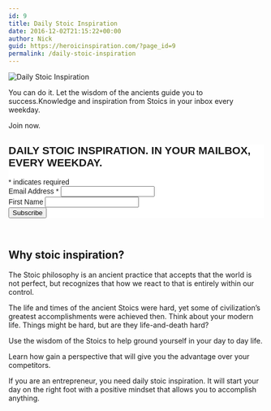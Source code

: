 ```yaml
---
id: 9
title: Daily Stoic Inspiration
date: 2016-12-02T21:15:22+00:00
author: Nick
guid: https://heroicinspiration.com/?page_id=9
permalink: /daily-stoic-inspiration
---
```

<div>
  <img class="alignnone wp-image-10 size-full" src="https://i2.wp.com/heroicinspiration.com/wp-content/uploads/2016/12/stoic_twitter_image.jpg?resize=620%2C155&#038;ssl=1" alt="Daily Stoic Inspiration" srcset="https://i2.wp.com/heroicinspiration.com/wp-content/uploads/2016/12/stoic_twitter_image.jpg?w=800&ssl=1 800w, https://i2.wp.com/heroicinspiration.com/wp-content/uploads/2016/12/stoic_twitter_image.jpg?resize=300%2C75&ssl=1 300w, https://i2.wp.com/heroicinspiration.com/wp-content/uploads/2016/12/stoic_twitter_image.jpg?resize=768%2C192&ssl=1 768w" sizes="(max-width: 620px) 100vw, 620px" data-recalc-dims="1" />
</div>

<div>
  <p>
    You can do it. Let the wisdom of the ancients guide you to success.Knowledge and inspiration from Stoics in your inbox every weekday.
  </p>
  
  <p>
    Join now.<br /> <!-- Begin MailChimp Signup Form -->
  </p>
  
  <div id="mc_embed_signup">
 
<style type="text/css">
	#mc_embed_signup{background:#fff; clear:left; font:14px Helvetica,Arial,sans-serif; }<br />	/* Add your own MailChimp form style overrides in your site stylesheet or in this style block.<br />	   We recommend moving this block and the preceding CSS link to the HEAD of your HTML file. */<br /></style>
<div id="mc_embed_signup"><form id="mc-embedded-subscribe-form" class="validate" action="//ironboundsoftware.us4.list-manage.com/subscribe/post?u=b85e98fe64eeecfe8380a6780&amp;id=3eb61d2bdd" method="post" name="mc-embedded-subscribe-form" novalidate="" target="_blank">
<div id="mc_embed_signup_scroll">
<h2>DAILY STOIC INSPIRATION. IN YOUR MAILBOX, EVERY WEEKDAY.</h2>
<div class="indicates-required"><span class="asterisk">*</span> indicates required</div>
<div class="mc-field-group"><label for="mce-EMAIL">Email Address <span class="asterisk">*</span>
</label>
<input id="mce-EMAIL" class="required email" name="EMAIL" type="email" value="" /></div>
<div class="mc-field-group"><label for="mce-FNAME">First Name </label>
<input id="mce-FNAME" class="" name="FNAME" type="text" value="" /></div>
<div id="mce-responses" class="clear"></div>
<!-- real people should not fill this in and expect good things - do not remove this or risk form bot signups-->
<div style="position: absolute; left: -5000px;"><input tabindex="-1" name="b_b85e98fe64eeecfe8380a6780_3eb61d2bdd" type="text" value="" /></div>
<div class="clear"><input id="mc-embedded-subscribe" class="button" name="subscribe" type="submit" value="Subscribe" /></div>
</div>
</form></div>
<script type='text/javascript' src='//s3.amazonaws.com/downloads.mailchimp.com/js/mc-validate.js'></script><script type='text/javascript'>(function($) {window.fnames = new Array(); window.ftypes = new Array();fnames[0]='EMAIL';ftypes[0]='email';fnames[1]='FNAME';ftypes[1]='text';}(jQuery));var $mcj = jQuery.noConflict(true);</script> </div>
  
  <p>
    <br /> <!--End mc_embed_signup-->
  </p>
  
  <h2>
    Why stoic inspiration?
  </h2>
  
  <p>
    The Stoic philosophy is an ancient practice that accepts that the world is not perfect, but recognizes that how we react to that is entirely within our control.
  </p>
  
  <p>
    The life and times of the ancient Stoics were hard, yet some of civilization&#8217;s greatest accomplishments were achieved then. Think about your modern life. Things might be hard, but are they life-and-death hard?
  </p>
  
  <p>
    Use the wisdom of the Stoics to help ground yourself in your day to day life.
  </p>
  
  <p>
    Learn how gain a perspective that will give you the advantage over your competitors.
  </p>
  
  <p>
    If you are an entrepreneur, you need daily stoic inspiration. It will start your day on the right foot with a positive mindset that allows you to accomplish anything.
  </p>
  
  <p>
    &nbsp;
  </p>
</div>

